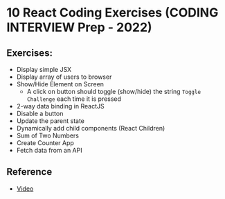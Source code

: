 # 10 React Coding Exercises (CODING INTERVIEW Prep - 2022)

## Exercises:

- Display simple JSX
- Display array of users to browser
- Show/Hide Element on Screen
  - A click on button should toggle (show/hide) the string `Toggle Challenge` each time it is pressed
- 2-way data binding in ReactJS
- Disable a button
- Update the parent state
- Dynamically add child components (React Children)
- Sum of Two Numbers
- Create Counter App
- Fetch data from an API

## Reference

- [Video](https://www.youtube.com/watch?v=VzNNjNmbXpY)